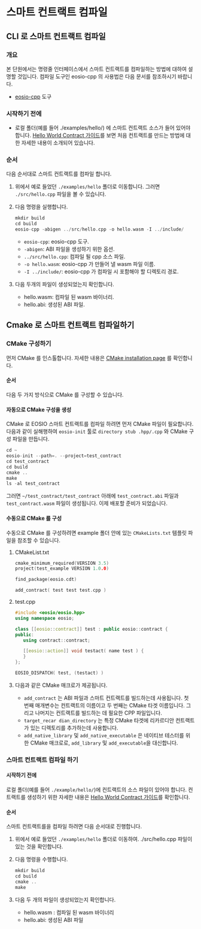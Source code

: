 # 스마트 컨트랙트 컴파일

## CLI 로 스마트 컨트랙트 컴파일

### 개요

본 단원에서는 명령줄 인터페이스에서 스마트 컨트랙트를 컴파일하는 방법에 대하여 설명할 것입니다. 컴파일 도구인 eosio-cpp 의 사용법은 다음 문서를 참조하시기 바랍니다.

* [eosio-cpp](https://developers.eos.io/manuals/eosio.cdt/v1.8/command-reference/eosio-cpp) 도구

### 시작하기 전에

* 로컬 폴더(예를 들어 ./examples/hello/) 에 스마트 컨트랙트 소스가 들어 있어야 합니다. [Hello World Contract 가이드](https://developers.eos.io/welcome/latest/smart-contract-guides/hello-world)를 보면 처음 컨트랙트를 만드는 방법에 대한 자세한 내용이 소개되어 있습니다.

### 순서

다음 순서대로 스마트 컨트랙트를 컴파일 합니다.

1. 위에서 예로 들었던 `./examples/hello` 폴더로 이동합니다. 그러면 `./src/hello.cpp` 파일을 볼 수 있습니다.
2.  다음 명령을 실행합니다.

    ```cpp
    mkdir build
    cd build
    eosio-cpp -abigen ../src/hello.cpp -o hello.wasm -I ../include/
    ```

    * `eosio-cpp`: eosio-cpp 도구.
    * `-abigen`: ABI 파일을 생성하기 위한 옵션.
    * `../src/hello.cpp`: 컴파일 될 cpp 소스 파일.
    * `-o hello.wasm`: eosio-cpp 가 만들어 낼 wasm 파일 이름.
    * `-I ../include/`: eosio-cpp 가 컴파일 시 포함해야 할 디렉토리 경로.
3. 다음 두개의 파일이 생성되었는지 확인합니다.
   * hello.wasm: 컴파일 된 wasm 바이너리.
   * hello.abi: 생성된 ABI 파일.

## Cmake 로 스마트 컨트랙트 컴파일하기

### CMake 구성하기

먼저 CMake 를 인스톨합니다. 자세한 내용은 [CMake installation page](https://cmake.org/install/) 를 확인합니다.

#### 순서

다음 두 가지 방식으로 CMake 를 구성할 수 있습니다.

#### 자동으로 CMake 구성을 생성

CMake 로 EOSIO 스마트 컨트랙트를 컴파일 하려면 먼저 CMake 파일이 필요합니다. 다음과 같이 실해행하여 `eosio-init` 툴로 `directory stub .hpp/.cpp` 와 CMake 구성 파일을 만듭니다.

```cpp
cd ~
eosio-init --path=. --project=test_contract
cd test_contract
cd build
cmake ..
make
ls -al test_contract
```

그러면 `~/test_contract/test_contract` 아래에 `test_contract.abi` 파일과 `test_contract.wasm` 파일이 생성됩니다. 이제 배포할 준비가 되었습니다.

#### 수동으로 CMake 를 구성

수동으로 CMake 를 구성하려면 example 폴더 안에 있는 `CMakeLists.txt` 템플릿 파일을 참조할 수 있습니다.

1.  CMakeList.txt

    ```cpp
    cmake_minimum_required(VERSION 3.5)
    project(test_example VERSION 1.0.0)

    find_package(eosio.cdt)

    add_contract( test test test.cpp )
    ```
2.  test.cpp

    ```cpp
    #include <eosio/eosio.hpp>
    using namespace eosio;

    class [[eosio::contract]] test : public eosio::contract {
    public:
       using contract::contract;

       [[eosio::action]] void testact( name test ) {
       }
    };

    EOSIO_DISPATCH( test, (testact) )
    ```
3. 다음과 같은 CMake 매크로가 제공됩니다.
   * `add_contract` 는 ABI 파일과 스마트 컨트랙트를 빌드하는데 사용됩니다. 첫 번째 매개변수는 컨트랙트의 이름이고 두 번째는 CMake 타겟 이름입니다. 그리고 나머지는 컨트랙트를 빌드하는 데 필요한 CPP 파일입니다.
   * `target_recar dian_directory` 는 특정 CMake 타겟에 리카르디안 컨트랙트가 있는 디렉토리를 추가하는데 사용합니다.
   * `add_native_library` 및 `add_native_executable` 은 네이티브 테스터를 위한 CMake 매크로로, `add_library` 및 `add_executable`을 대신합니다.

### 스마트 컨트랙트 컴파일 하기

#### 시작하기 전에

로컬 폴더(예를 들어 `./example/hello/`)에 컨트랙트의 소스 파일이 있어야 합니다. 컨트랙트를 생성하기 위한 자세한 내용은 [Hello World Contract 가이드](https://developers.eos.io/welcome/latest/smart-contract-guides/hello-world)를 확인합니다.

#### 순서

스마트 컨트랙트를을 컴파일 하려면 다음 순서대로 진행합니다.

1. 위에서 예로 들었던 `./examples/hello` 폴더로 이동하여. ./src/hello.cpp 파일이 있는 것을 확인합니다.
2.  다음 명령을 수행합니다.

    ```cpp
    mkdir build
    cd build
    cmake ..
    make
    ```
3. 다음 두 개의 파일이 생성되었는지 확인합니다.
   * hello.wasm : 컴파일 된 wasm 바이너리
   * hello.abi: 생성된  ABI 파일
